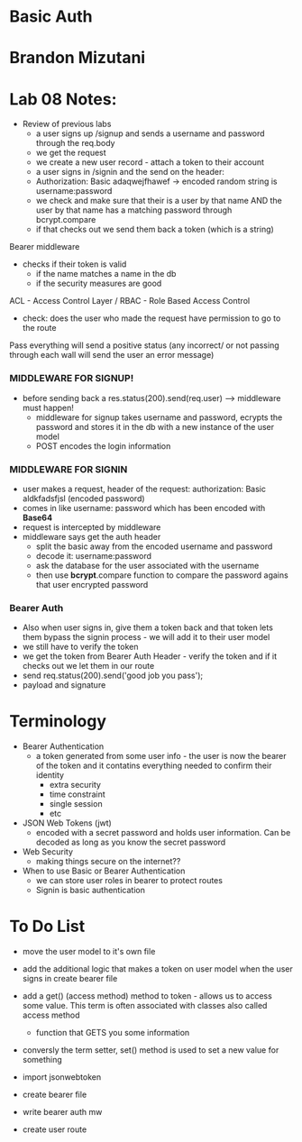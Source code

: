 # Basic Auth

# Brandon Mizutani

# Lab 08 Notes:

- Review of previous labs
  - a user signs up /signup and sends a username and password through the req.body
  - we get the request 
  - we create a new user record - attach a token to their account 
  - a user signs in /signin and the send on the header:
  - Authorization: Basic adaqwejfhawef -> encoded random string is username:password
  - we check and make sure that their is a user by that name AND the user by that name has a matching password through bcrypt.compare
  - if that checks out we send them back a token (which is a string)

Bearer middleware
  - checks if their token is valid
    - if the name matches a name in the db
    - if the security measures are good

ACL - Access Control Layer / RBAC - Role Based Access Control
- check: does the user who made the request have permission to go to the route

Pass everything will send a positive status (any incorrect/ or not passing through each wall will send the user an error message)


### MIDDLEWARE FOR **SIGNUP!**

- before sending back a res.status(200).send(req.user) --> middleware must happen!
  - middleware for signup takes username and password, ecrypts the password and stores it in the db with a new instance of the user model
  - POST encodes the login information

### MIDDLEWARE FOR **SIGNIN**

- user makes a request, header of the request: authorization: Basic aldkfadsfjsl (encoded password)
- comes in like username: password which has been encoded with **Base64**
- request is intercepted by middleware
- middleware says get the auth header
  - split the basic away from the encoded username and password
  - decode it: username:password
  - ask the database for the user associated with the username
  - then use **bcrypt**.compare function to compare the password agains that user encrypted password

### Bearer Auth

- Also when user signs in, give them a token back and that token lets them bypass the signin process - we will add it to their user model
- we still have to verify the token
- we get the token from Bearer Auth Header - verify the token and if it checks out we let them in our route
- send req.status(200).send('good job you pass');
- payload and signature

# Terminology

- Bearer Authentication
  - a token generated from some user info - the user is now the bearer of the token and it contatins everything needed to confirm their identity
    - extra security
    - time constraint
    - single session
    - etc
- JSON Web Tokens (jwt)
  - encoded with a secret password and holds user information. Can be decoded as long as you know the secret password
- Web Security
  - making things secure on the internet??
- When to use Basic or Bearer Authentication
  - we can store user roles in bearer to protect routes
  - Signin is basic authentication

# To Do List

- move the user model to it's own file
- add the additional logic that makes a token on user model when the user signs in create bearer file

- add a get() (access method) method to token - allows us to access some value. This term is often associated with classes also called access method
  - function that GETS you some information
- conversly the term setter, set() method is used to set a new value for something
- import jsonwebtoken
  
- create bearer file
- write bearer auth mw
- create user route